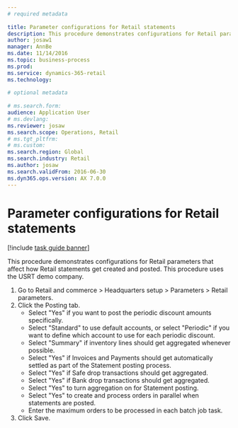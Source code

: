 ```yaml
--- 
# required metadata 
 
title: Parameter configurations for Retail statements
description: This procedure demonstrates configurations for Retail parameters that affect how Retail statements get created and posted. 
author: josaw1
manager: AnnBe 
ms.date: 11/14/2016
ms.topic: business-process 
ms.prod:  
ms.service: dynamics-365-retail 
ms.technology:  
 
# optional metadata 
 
# ms.search.form:   
audience: Application User 
# ms.devlang:  
ms.reviewer: josaw
ms.search.scope: Operations, Retail 
# ms.tgt_pltfrm:  
# ms.custom:  
ms.search.region: Global
ms.search.industry: Retail
ms.author: josaw
ms.search.validFrom: 2016-06-30 
ms.dyn365.ops.version: AX 7.0.0 
---
```

# Parameter configurations for Retail statements

[!include [task guide banner](../includes/task-guide-banner.md)]

This procedure demonstrates configurations for Retail parameters that affect how Retail statements get created and posted. This procedure uses the USRT demo company.

1. Go to Retail and commerce > Headquarters setup  > Parameters > Retail parameters.
2. Click the Posting tab.
    * Select "Yes" if you want to post the periodic discount amounts specifically.  
    * Select "Standard" to use default accounts, or select "Periodic" if you want to define which account to use for each periodic discount.  
    * Select "Summary" if inventory lines should get aggregated whenever possible.  
    * Select "Yes" if Invoices and Payments should get automatically settled as part of the Statement posting process.  
    * Select "Yes" if Safe drop transactions should get aggregated.  
    * Select "Yes" if Bank drop transactions should get aggregated.  
    * Select "Yes" to turn aggregation on for Statement posting.  
    * Select "Yes" to create and process orders in parallel when statements are posted.  
    * Enter the maximum orders to be processed in each batch job task.  
3. Click Save.

